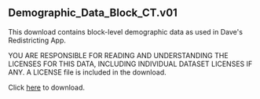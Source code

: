 ## Demographic_Data_Block_CT.v01
This download contains block-level demographic data as used in Dave's Redistricting App.

YOU ARE RESPONSIBLE FOR READING AND UNDERSTANDING THE LICENSES FOR THIS DATA, INCLUDING INDIVIDUAL DATASET LICENSES IF ANY.
A LICENSE file is included in the download.

Click [here](https://data.dra2020.net/file/dra-block-data/Demographic_Data_Block_CT.v01.zip) to download.